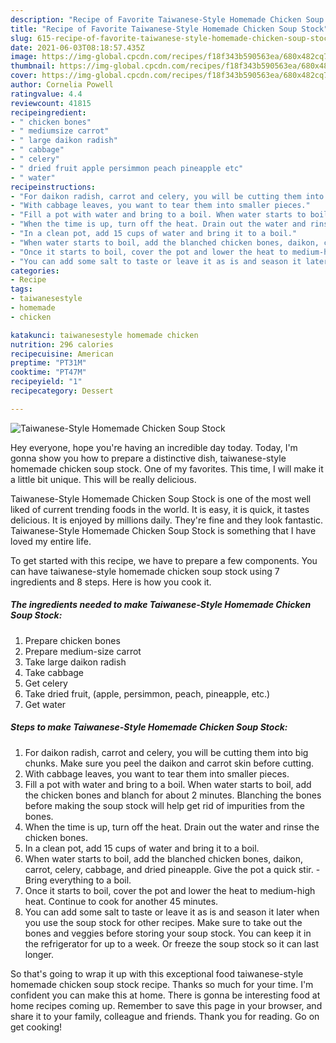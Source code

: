 ```yaml
---
description: "Recipe of Favorite Taiwanese-Style Homemade Chicken Soup Stock"
title: "Recipe of Favorite Taiwanese-Style Homemade Chicken Soup Stock"
slug: 615-recipe-of-favorite-taiwanese-style-homemade-chicken-soup-stock
date: 2021-06-03T08:18:57.435Z
image: https://img-global.cpcdn.com/recipes/f18f343b590563ea/680x482cq70/taiwanese-style-homemade-chicken-soup-stock-recipe-main-photo.jpg
thumbnail: https://img-global.cpcdn.com/recipes/f18f343b590563ea/680x482cq70/taiwanese-style-homemade-chicken-soup-stock-recipe-main-photo.jpg
cover: https://img-global.cpcdn.com/recipes/f18f343b590563ea/680x482cq70/taiwanese-style-homemade-chicken-soup-stock-recipe-main-photo.jpg
author: Cornelia Powell
ratingvalue: 4.4
reviewcount: 41815
recipeingredient:
- " chicken bones"
- " mediumsize carrot"
- " large daikon radish"
- " cabbage"
- " celery"
- " dried fruit apple persimmon peach pineapple etc"
- " water"
recipeinstructions:
- "For daikon radish, carrot and celery, you will be cutting them into big chunks. Make sure you peel the daikon and carrot skin before cutting."
- "With cabbage leaves, you want to tear them into smaller pieces."
- "Fill a pot with water and bring to a boil. When water starts to boil, add the chicken bones and blanch for about 2 minutes. Blanching the bones before making the soup stock will help get rid of impurities from the bones."
- "When the time is up, turn off the heat. Drain out the water and rinse the chicken bones."
- "In a clean pot, add 15 cups of water and bring it to a boil."
- "When water starts to boil, add the blanched chicken bones, daikon, carrot, celery, cabbage, and dried pineapple. Give the pot a quick stir. Bring everything to a boil."
- "Once it starts to boil, cover the pot and lower the heat to medium-high heat. Continue to cook for another 45 minutes."
- "You can add some salt to taste or leave it as is and season it later when you use the soup stock for other recipes. Make sure to take out the bones and veggies before storing your soup stock. You can keep it in the refrigerator for up to a week. Or freeze the soup stock so it can last longer."
categories:
- Recipe
tags:
- taiwanesestyle
- homemade
- chicken

katakunci: taiwanesestyle homemade chicken 
nutrition: 296 calories
recipecuisine: American
preptime: "PT31M"
cooktime: "PT47M"
recipeyield: "1"
recipecategory: Dessert

---
```



![Taiwanese-Style Homemade Chicken Soup Stock](https://img-global.cpcdn.com/recipes/f18f343b590563ea/680x482cq70/taiwanese-style-homemade-chicken-soup-stock-recipe-main-photo.jpg)

Hey everyone, hope you're having an incredible day today. Today, I'm gonna show you how to prepare a distinctive dish, taiwanese-style homemade chicken soup stock. One of my favorites. This time, I will make it a little bit unique. This will be really delicious.

Taiwanese-Style Homemade Chicken Soup Stock is one of the most well liked of current trending foods in the world. It is easy, it is quick, it tastes delicious. It is enjoyed by millions daily. They're fine and they look fantastic. Taiwanese-Style Homemade Chicken Soup Stock is something that I have loved my entire life.




To get started with this recipe, we have to prepare a few components. You can have taiwanese-style homemade chicken soup stock using 7 ingredients and 8 steps. Here is how you cook it.

<!--inarticleads1-->

##### The ingredients needed to make Taiwanese-Style Homemade Chicken Soup Stock:

1. Prepare  chicken bones
1. Prepare  medium-size carrot
1. Take  large daikon radish
1. Take  cabbage
1. Get  celery
1. Take  dried fruit, (apple, persimmon, peach, pineapple, etc.)
1. Get  water




<!--inarticleads2-->

##### Steps to make Taiwanese-Style Homemade Chicken Soup Stock:

1. For daikon radish, carrot and celery, you will be cutting them into big chunks. Make sure you peel the daikon and carrot skin before cutting.
1. With cabbage leaves, you want to tear them into smaller pieces.
1. Fill a pot with water and bring to a boil. When water starts to boil, add the chicken bones and blanch for about 2 minutes. Blanching the bones before making the soup stock will help get rid of impurities from the bones.
1. When the time is up, turn off the heat. Drain out the water and rinse the chicken bones.
1. In a clean pot, add 15 cups of water and bring it to a boil.
1. When water starts to boil, add the blanched chicken bones, daikon, carrot, celery, cabbage, and dried pineapple. Give the pot a quick stir. - Bring everything to a boil.
1. Once it starts to boil, cover the pot and lower the heat to medium-high heat. Continue to cook for another 45 minutes.
1. You can add some salt to taste or leave it as is and season it later when you use the soup stock for other recipes. Make sure to take out the bones and veggies before storing your soup stock. You can keep it in the refrigerator for up to a week. Or freeze the soup stock so it can last longer.




So that's going to wrap it up with this exceptional food taiwanese-style homemade chicken soup stock recipe. Thanks so much for your time. I'm confident you can make this at home. There is gonna be interesting food at home recipes coming up. Remember to save this page in your browser, and share it to your family, colleague and friends. Thank you for reading. Go on get cooking!
